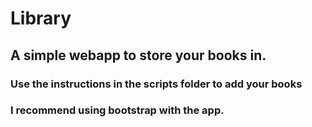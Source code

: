 # Library
## A simple webapp to store your books in.
### Use the instructions in the scripts folder to add your books
### I recommend using bootstrap with the app.
